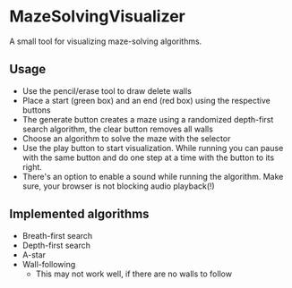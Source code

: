 # MazeSolvingVisualizer
A small tool for visualizing maze-solving algorithms.

## Usage
- Use the pencil/erase tool to draw delete walls
- Place a start (green box) and an end (red box) using the respective buttons
- The generate button creates a maze using a randomized depth-first search algorithm, the clear button removes all walls
- Choose an algorithm to solve the maze with the selector
- Use the play button to start visualization. While running you can pause with the same button and do one step at a time with the button to its right.
- There's an option to enable a sound while running the algorithm. Make sure, your browser is not blocking audio playback(!)


## Implemented algorithms
- Breath-first search
- Depth-first search
- A-star
- Wall-following
  - This may not work well, if there are no walls to follow
